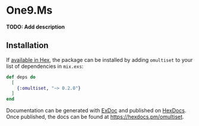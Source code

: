 # One9.Ms

**TODO: Add description**

## Installation

If [available in Hex](https://hex.pm/docs/publish), the package can be installed
by adding `omultiset` to your list of dependencies in `mix.exs`:

```elixir
def deps do
  [
    {:omultiset, "~> 0.2.0"}
  ]
end
```

Documentation can be generated with [ExDoc](https://github.com/elixir-lang/ex_doc)
and published on [HexDocs](https://hexdocs.pm). Once published, the docs can
be found at <https://hexdocs.pm/omultiset>.

